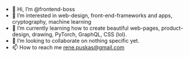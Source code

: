 - 👋 Hi, I’m @frontend-boss
- 👀 I’m interested in web-design, front-end-frameworks and apps, cryptography, machine learning
- 🌱 I’m currently learning how to create beautiful web-pages, product-design, drawing, PyTorch, GraphQL, CSS (lol).
- 💞️ I’m looking to collaborate on nothing specific yet.
- 📫 How to reach me rene.puskas@gmail.com

<!---
frontend-boss/frontend-boss is a ✨ special ✨ repository because its `README.md` (this file) appears on your GitHub profile.
You can click the Preview link to take a look at your changes.
--->
